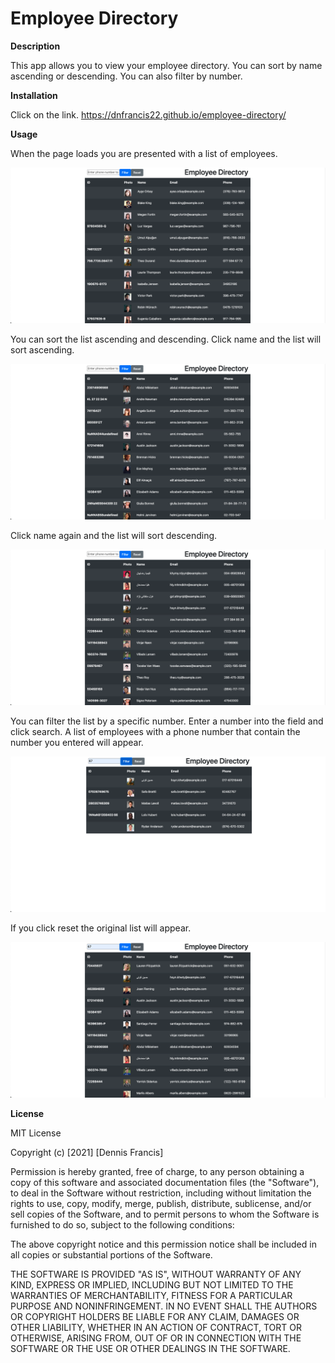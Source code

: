 # Employee Directory

**Description**

This app allows you to view your employee directory. You can sort by name ascending or descending. You can also filter by number.

**Installation**

Click on the link. https://dnfrancis22.github.io/employee-directory/

**Usage**

When the page loads you are presented with a list of employees.

![screenShot-1](./public/assets/images/screenShot-1.png)

You can sort the list ascending and descending. Click name and the list will sort ascending.

![screenShot-2](./public/assets/images/sortAsc.png)

Click name again and the list will sort descending.

![screenShot-3](./public/assets/images/sortDesc.png)

You can filter the list by a specific number. Enter a number into the field and click search. A list of employees with a phone number that contain the number you entered will appear.

![screenShot-4](./public/assets/images/filter.png)

If you click reset the original list will appear.

![screenShot-5](./public/assets/images/reset.png)

**License**

MIT License

Copyright (c) [2021] [Dennis Francis]

Permission is hereby granted, free of charge, to any person obtaining a copy
of this software and associated documentation files (the "Software"), to deal
in the Software without restriction, including without limitation the rights
to use, copy, modify, merge, publish, distribute, sublicense, and/or sell
copies of the Software, and to permit persons to whom the Software is
furnished to do so, subject to the following conditions:

The above copyright notice and this permission notice shall be included in all
copies or substantial portions of the Software.

THE SOFTWARE IS PROVIDED "AS IS", WITHOUT WARRANTY OF ANY KIND, EXPRESS OR
IMPLIED, INCLUDING BUT NOT LIMITED TO THE WARRANTIES OF MERCHANTABILITY,
FITNESS FOR A PARTICULAR PURPOSE AND NONINFRINGEMENT. IN NO EVENT SHALL THE
AUTHORS OR COPYRIGHT HOLDERS BE LIABLE FOR ANY CLAIM, DAMAGES OR OTHER
LIABILITY, WHETHER IN AN ACTION OF CONTRACT, TORT OR OTHERWISE, ARISING FROM,
OUT OF OR IN CONNECTION WITH THE SOFTWARE OR THE USE OR OTHER DEALINGS IN THE
SOFTWARE.
